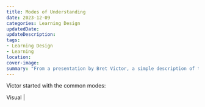 ```yaml
---
title: Modes of Understanding
date: 2023-12-09
categories: Learning Design
updatedDate:
updateDescription: 
tags: 
- Learning Design
- Learning
location: 
cover-image: 
summary: "From a presentation by Bret Victor, a simple description of the ways that we can gain an understanding. It is a meta-model, pulling together the ideas from Bruner, Gardner and Egan." 
---
```


Victor started with the common modes:

Visual | 